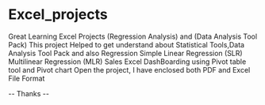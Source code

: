 # Excel_projects
Great Learning Excel Projects (Regression Analysis) and (Data Analysis Tool Pack)
This project Helped to get understand about Statistical Tools,Data Analysis Tool Pack and also Regression
Simple Linear Regression (SLR)
Multilinear Regression (MLR)
Sales Excel DashBoarding using Pivot table tool and Pivot chart
Open the project, I have enclosed both PDF and Excel File Format

-- Thanks --
